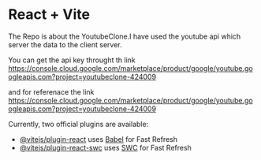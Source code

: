 # React + Vite

The Repo is about the YoutubeClone.I have used the youtube api which server the data  to the client server.

You can get the api key throught th link https://console.cloud.google.com/marketplace/product/google/youtube.googleapis.com?project=youtubeclone-424009

and for referenace the link https://console.cloud.google.com/marketplace/product/google/youtube.googleapis.com?project=youtubeclone-424009

Currently, two official plugins are available:

- [@vitejs/plugin-react](https://github.com/vitejs/vite-plugin-react/blob/main/packages/plugin-react/README.md) uses [Babel](https://babeljs.io/) for Fast Refresh
- [@vitejs/plugin-react-swc](https://github.com/vitejs/vite-plugin-react-swc) uses [SWC](https://swc.rs/) for Fast Refresh
